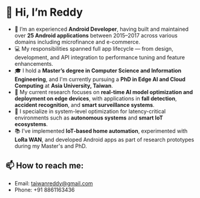 # 👋 Hi, I’m Reddy

- 📱 I’m an experienced **Android Developer**, having built and maintained over **25 Android applications** between 2015–2017 across various domains including microfinance and e-commerce.
- 💻 My responsibilities spanned full app lifecycle — from design, development, and API integration to performance tuning and feature enhancements.
- 🎓 I hold a **Master’s degree in Computer Science and Information Engineering**, and I'm currently pursuing a **PhD in Edge AI and Cloud Computing** at **Asia University, Taiwan**.
- 🔬 My current research focuses on **real-time AI model optimization and deployment on edge devices**, with applications in **fall detection**, **accident recognition**, and **smart surveillance systems**.
- 🧠 I specialize in system-level optimization for latency-critical environments such as **autonomous systems** and **smart IoT ecosystems**.
- 📚 I’ve implemented **IoT-based home automation**, experimented with **LoRa WAN**, and developed Android apps as part of research prototypes during my Master's and PhD.
  
## 📫 How to reach me:
- Email: [taiwanreddy@gmail.com](mailto:taiwanreddy@gmail.com)
- Phone: +91 8861163436
